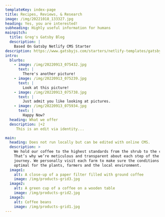 ```yaml
---
templateKey: index-page
title: Recipes, Reviews, & Research
image: /img/20221018_133327.jpg
heading: Yes, you are interested!
subheading: Highly useful information for humans
mainpitch:
  title: Greg's Gatsby Blog
  description: |
    Based On Gatsby Netlify CMS Starter
description: https://www.gatsbyjs.com/starters/netlify-templates/gatsby-starter-netlify-cms/
intro:
  blurbs:
    - image: /img/20220913_075432.jpg
      text: |
        There's another picture!
    - image: /img/20220913_075239.jpg
      text: |
        Look at this picture!
    - image: /img/20220913_075738.jpg
      text: |
        Just admit you like looking at pictures.
    - image: /img/20220913_075934.jpg
      text: |
        Happy Now?
  heading: What we offer
  description: |+2
     This is an edit via identity...

main:
  heading: Does not run locally but can be edited with online CMS.
  description: >
    We hold our coffee to the highest standards from the shrub to the cup.
    That’s why we’re meticulous and transparent about each step of the coffee’s
    journey. We personally visit each farm to make sure the conditions are
    optimal for the plants, farmers and the local environment.
  image1:
    alt: A close-up of a paper filter filled with ground coffee
    image: /img/products-grid3.jpg
  image2:
    alt: A green cup of a coffee on a wooden table
    image: /img/products-grid2.jpg
  image3:
    alt: Coffee beans
    image: /img/products-grid1.jpg
---
```

